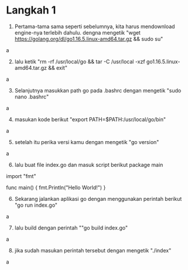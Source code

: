 # Langkah 1

1. Pertama-tama sama seperti sebelumnya, kita harus mendownload engine-nya terlebih dahulu. dengna mengetik
"wget https://golang.org/dl/go1.16.5.linux-amd64.tar.gz && sudo su"

a

2. lalu ketik "rm -rf /usr/local/go && tar -C /usr/local -xzf go1.16.5.linux-amd64.tar.gz && exit"

a

3. Selanjutnya masukkan path go pada .bashrc dengan mengetik "sudo nano .bashrc"

a

4. masukan kode berikut "export PATH=$PATH:/usr/local/go/bin"

a

5. setelah itu perika versi kamu dengan mengetik "go version"

a

6. lalu buat file index.go dan masuk script berikut
package main

import "fmt"

func main() {
    fmt.Println("Hello World!")
}

6. Sekarang jalankan aplikasi go dengan menggunakan perintah berikut "go run index.go"

a

7. lalu build dengan perintah ""go build index.go"

a

8. jika sudah masukan perintah tersebut dengan mengetik "./index"

a
